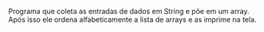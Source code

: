 Programa que coleta as entradas de dados em String e põe em um array. Após isso ele ordena alfabeticamente a lista de arrays e as imprime na tela.
